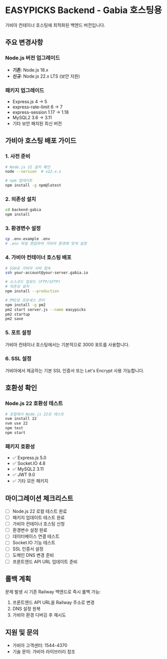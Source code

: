# EASYPICKS Backend - Gabia 호스팅용

가비아 컨테이너 호스팅에 최적화된 백엔드 버전입니다.

## 주요 변경사항

### Node.js 버전 업그레이드
- **기존**: Node.js 18.x
- **신규**: Node.js 22.x LTS (보안 지원)

### 패키지 업그레이드
- Express.js 4 → 5
- express-rate-limit 6 → 7
- express-session 1.17 → 1.18
- MySQL2 3.6 → 3.11
- 기타 보안 패치된 최신 버전

## 가비아 호스팅 배포 가이드

### 1. 사전 준비
```bash
# Node.js 22 설치 확인
node --version  # v22.x.x

# npm 업데이트
npm install -g npm@latest
```

### 2. 의존성 설치
```bash
cd backend-gabia
npm install
```

### 3. 환경변수 설정
```bash
cp .env.example .env
# .env 파일 편집하여 가비아 환경에 맞게 설정
```

### 4. 가비아 컨테이너 호스팅 배포
```bash
# SSH로 가비아 서버 접속
ssh your-account@your-server.gabia.io

# 소스코드 업로드 (FTP/SFTP)
# 의존성 설치
npm install --production

# PM2로 프로세스 관리
npm install -g pm2
pm2 start server.js --name easypicks
pm2 startup
pm2 save
```

### 5. 포트 설정
가비아 컨테이너 호스팅에서는 기본적으로 3000 포트를 사용합니다.

### 6. SSL 설정
가비아에서 제공하는 기본 SSL 인증서 또는 Let's Encrypt 사용 가능합니다.

## 호환성 확인

### Node.js 22 호환성 테스트
```bash
# 로컬에서 Node.js 22로 테스트
nvm install 22
nvm use 22
npm test
npm start
```

### 패키지 호환성
- ✅ Express.js 5.0
- ✅ Socket.IO 4.8
- ✅ MySQL2 3.11
- ✅ JWT 9.0
- ✅ 기타 모든 패키지

## 마이그레이션 체크리스트

- [ ] Node.js 22 로컬 테스트 완료
- [ ] 패키지 업데이트 테스트 완료
- [ ] 가비아 컨테이너 호스팅 신청
- [ ] 환경변수 설정 완료
- [ ] 데이터베이스 연결 테스트
- [ ] Socket.IO 기능 테스트
- [ ] SSL 인증서 설정
- [ ] 도메인 DNS 변경 준비
- [ ] 프론트엔드 API URL 업데이트 준비

## 롤백 계획
문제 발생 시 기존 Railway 백엔드로 즉시 롤백 가능:
1. 프론트엔드 API URL을 Railway 주소로 변경
2. DNS 설정 원복
3. 가비아 환경 디버깅 후 재시도

## 지원 및 문의
- 가비아 고객센터: 1544-4370
- 기술 문의: 가비아 라이브러리 참조